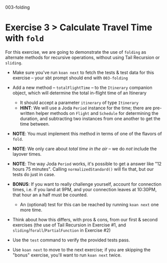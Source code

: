 003-folding

# Exercise 3 > Calculate Travel Time with `fold`

For this exercise, we are going to demonstrate the use of `folding` as alternate methods for recursive operations, without using Tail Recursion or `sliding`.

- Make sure you've run `koan next` to fetch the tests & test data for this exercise – your sbt prompt should end with `003-folding`
- Add a new method – `totalFlightTime` – to the `Itinerary` companion object, which will determine the total in-flight time of an Itinerary
  + It should accept a parameter `itinerary` of type `Itinerary`
  + **HINT**: We will use a Joda `Period` instance for the time; there are pre-written helper methods on `Flight` and `Schedule` for determining the duration, and subtracting two instances from one another to get the time between.
- **NOTE**: You must implement this method in terms of one of the flavors of `fold`.
- **NOTE**: We only care about *total time in the air* – we do *not* include the layover times.
- **NOTE**: The way Joda `Period` works, it's possible to get a answer like "12 hours 75 minutes". Calling `normalizedStandard()` will fix that, but our tests do just in case.
- **BONUS**: If you want to really challenge yourself, account for connection times, i.e. if you land at 9PM, and your connection leaves at 10:30PM, that hour an a half must be counted.
    - An (optional) test for this can be reached by running `koan next` one more time.


- Think about how this differs, with pros & cons, from our first & second exercises (the use of Tail Recursion in Exercise #1, and `sliding`/`forall`/`PartialFunction` in Exercise #2)
- Use the `test` command to verify the provided tests pass.
- Use `koan next` to move to the next exercise; if you are skipping the "bonus" exercise, you'll want to run `koan next` twice.
